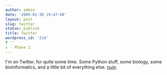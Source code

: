 ```yaml
---
author: admin
date: '2009-01-30 19:47:48'
layout: post
slug: twitter
status: publish
title: Twitter
wordpress_id: '218'
? ''
: - Phase 2
---
```


I'm on Twitter, for quite some time. Some Python stuff, some biology,
some bioinformatics, and a little bit of everything else.
[nuin](http://twitter.com/nuin).
